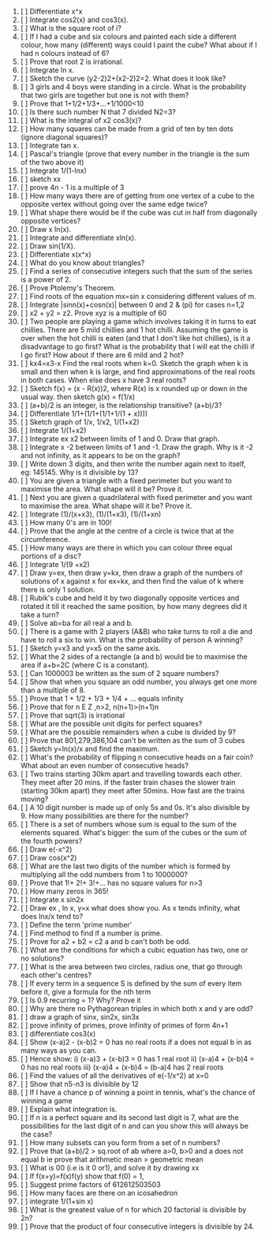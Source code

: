 1. [ ] Differentiate x^x
2. [ ] Integrate cos2(x) and cos3(x).
3. [ ] What is the square root of i?
4. [ ] If I had a cube and six colours and painted each side a different colour, how many (different) ways could I paint the cube? What about if I had n colours instead of 6?
5. [ ] Prove that root 2 is irrational.
6. [ ] Integrate ln x.
7. [ ] Sketch the curve (y2-2)2+(x2-2)2=2. What does it look like?
8. [ ] 3 girls and 4 boys were standing in a circle. What is the probability that two girls are together but one is not with them?
9. [ ] Prove that 1+1/2+1/3+...+1/1000<10
10. [ ] Is there such number N that 7 divided N2=3?
11. [ ] What is the integral of x2 cos3(x)?
12. [ ] How many squares can be made from a grid of ten by ten dots (ignore diagonal squares)?
13. [ ] Integrate tan x.
14. [ ] Pascal's triangle (prove that every number in the triangle is the sum of the two above it)
15. [ ] Integrate 1/(1-lnx)
16. [ ] sketch xx
17. [ ] prove 4n - 1 is a multiple of 3
18. [ ] How many ways there are of getting from one vertex of a cube to the opposite vertex without going over the same edge twice?
19. [ ] What shape there would be if the cube was cut in half from diagonally opposite vertices?
20. [ ] Draw x ln(x).
21. [ ] Integrate and differentiate xln(x).
22. [ ] Draw sin(1/X).
23. [ ] Differentiate x(x^x)
24. [ ] What do you know about triangles?
25. [ ] Find a series of consecutive integers such that the sum of the series is a power of 2.
26. [ ] Prove Ptolemy's Theorem.
27. [ ] Find roots of the equation mx=sin x considering different values of m.
28. [ ] Integrate |sinn(x)+cosn(x)| between 0 and 2 & (pi) for cases n=1,2
29. [ ] x2 + y2 = z2. Prove xyz is a multiple of 60
30. [ ] Two people are playing a game which involves taking it in turns to eat chillies. There are 5 mild chillies and 1 hot chilli. Assuming the game is over when the hot chilli is eaten (and that I don't like hot chillies), is it a disadvantage to go first? What is the probability that I will eat the chilli if I go first? How about if there are 6 mild and 2 hot?
31. [ ] kx4=x3-x Find the real roots when k=0. Sketch the graph when k is small and then when k is large, and find approximations of the real roots in both cases. When else does x have 3 real roots?
32. [ ] Sketch f(x) = (x - R(x))2, where R(x) is x rounded up or down in the usual way. then sketch g(x) = f(1/x)
33. [ ] (a+b)/2 is an integer, is the relationship transitive? (a+b)/3?
34. [ ] Differentiate 1/1+(1/1+(1/1+1/(1 + x))))
35. [ ] Sketch graph of 1/x, 1/x2, 1/(1+x2)
36. [ ] Integrate 1/(1+x2)
37. [ ] Integrate ex x2 between limits of 1 and 0. Draw that graph.
38. [ ] Integrate x -2 between limits of 1 and -1. Draw the graph. Why is it -2 and not infinity, as it appears to be on the graph?
39. [ ] Write down 3 digits, and then write the number again next to itself, eg: 145145. Why is it divisible by 13?
40. [ ] You are given a triangle with a fixed perimeter but you want to maximise the area. What shape will it be? Prove it.
41. [ ] Next you are given a quadrilateral with fixed perimeter and you want to maximise the area. What shape will it be? Prove it.
42. [ ] Integrate (1)/(x+x3), (1)/(1+x3), (1)/(1+xn)
43. [ ] How many 0's are in 100!
44. [ ] Prove that the angle at the centre of a circle is twice that at the circumference.
45. [ ] How many ways are there in which you can colour three equal portions of a disc?
46. [ ] Integrate 1/(9 +x2)
47. [ ] Draw y=ex, then draw y=kx, then draw a graph of the numbers of solutions of x against x for ex=kx, and then find the value of k where there is only 1 solution.
48. [ ] Rubik's cube and held it by two diagonally opposite vertices and rotated it till it reached the same position, by how many degrees did it take a turn?
49. [ ] Solve ab=ba for all real a and b.
50. [ ] There is a game with 2 players (A&B) who take turns to roll a die and have to roll a six to win. What is the probability of person A winning?
51. [ ] Sketch y=x3 and y=x5 on the same axis.
52. [ ] What the 2 sides of a rectangle (a and b) would be to maximise the area if a+b=2C (where C is a constant).
53. [ ] Can 1000003 be written as the sum of 2 square numbers?
54. [ ] Show that when you square an odd number, you always get one more than a multiple of 8.
55. [ ] Prove that 1 + 1/2 + 1/3 + 1/4 + ... equals infinity
56. [ ] Prove that for n E Z ,n>2, n(n+1)>(n+1)n
57. [ ] Prove that sqrt(3) is irrational
58. [ ] What are the possible unit digits for perfect squares?
59. [ ] What are the possible remainders when a cube is divided by 9?
60. [ ] Prove that 801,279,386,104 can't be written as the sum of 3 cubes
61. [ ] Sketch y=ln(x)/x and find the maximum.
62. [ ] What's the probability of flipping n consecutive heads on a fair coin? What about an even number of consecutive heads?
63. [ ] Two trains starting 30km apart and travelling towards each other. They meet after 20 mins. If the faster train chases the slower train (starting 30km apart) they meet after 50mins. How fast are the trains moving?
64. [ ] A 10 digit number is made up of only 5s and 0s. It's also divisible by 9. How many possibilities are there for the number?
65. [ ] There is a set of numbers whose sum is equal to the sum of the elements squared. What's bigger: the sum of the cubes or the sum of the fourth powers?
66. [ ] Draw e(-x^2)
67. [ ] Draw cos(x^2)
68. [ ] What are the last two digits of the number which is formed by multiplying all the odd numbers from 1 to 1000000?
69. [ ] Prove that 1!+ 2!+ 3!+... has no square values for n>3
70. [ ] How many zeros in 365!
71. [ ] Integrate x sin2x
72. [ ] Draw ex , ln x, y=x what does show you. As x tends infinity, what does lnx/x tend to?
73. [ ] Define the term 'prime number'
74. [ ] Find method to find if a number is prime.
75. [ ] Prove for a2 + b2 = c2 a and b can't both be odd.
76. [ ] What are the conditions for which a cubic equation has two, one or no solutions?
77. [ ] What is the area between two circles, radius one, that go through each other's centres?
78. [ ] If every term in a sequence S is defined by the sum of every item before it, give a formula for the nth term
79. [ ] Is 0.9 recurring = 1? Why? Prove it
80. [ ] Why are there no Pythagorean triples in which both x and y are odd?
81. [ ] draw a graph of sinx, sin2x, sin3x
82. [ ] prove infinity of primes, prove infinity of primes of form 4n+1
83. [ ] differentiate cos3(x)
84. [ ] Show (x-a)2 - (x-b)2 = 0 has no real roots if a does not equal b in as many ways as you can.
85. [ ] Hence show: i) (x-a)3 + (x-b)3 = 0 has 1 real root ii) (x-a)4 + (x-b)4 = 0 has no real roots iii) (x-a)4 + (x-b)4 = (b-a)4 has 2 real roots
86. [ ] Find the values of all the derivatives of e(-1/x^2) at x=0
87. [ ] Show that n5-n3 is divisible by 12
88. [ ] If I have a chance p of winning a point in tennis, what's the chance of winning a game
89. [ ] Explain what integration is.
90. [ ] If n is a perfect square and its second last digit is 7, what are the possibilities for the last digit of n and can you show this will always be the case?
91. [ ] How many subsets can you form from a set of n numbers?
92. [ ] Prove that (a+b)/2 > sq.root of ab where a>0, b>0 and a does not equal b ie prove that arithmetic mean > geometric mean
93. [ ] What is 00 (i.e is it 0 or1), and solve it by drawing xx
94. [ ] If f(x+y)=f(x)f(y) show that f(0) = 1,
95. [ ] Suggest prime factors of 612612503503
96. [ ] How many faces are there on an icosahedron
97. [ ] integrate 1/(1+sin x)
98. [ ] What is the greatest value of n for which 20 factorial is divisible by 2n?
99. [ ] Prove that the product of four consecutive integers is divisible by 24.
